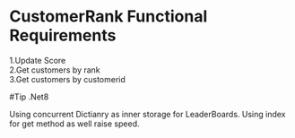 # CustomerRank  Functional Requirements
 1.Update Score  
 2.Get customers by rank  
 3.Get customers by customerid 

 #Tip
 .Net8

 Using concurrent Dictianry as inner storage for LeaderBoards.
 Using index for get method as well raise speed.
